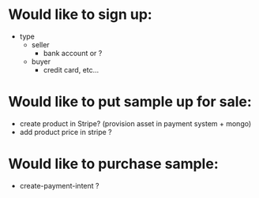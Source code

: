 # Would like to sign up:
   - type
      + seller
         - bank account or ?
      + buyer
         - credit card, etc...

# Would like to put sample up for sale:
   - create product in Stripe? (provision asset in payment system + mongo)
   - add product price in stripe ?

# Would like to purchase sample:
   - create-payment-intent ?

#